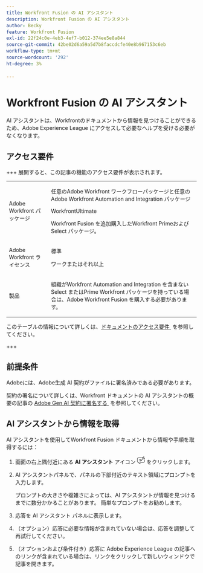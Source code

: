 ```yaml
---
title: Workfront Fusion の AI アシスタント
description: Workfront Fusion の AI アシスタント
author: Becky
feature: Workfront Fusion
exl-id: 22f24c0e-4eb3-4ef7-b012-374ee5e8a844
source-git-commit: 42be02d6a59a5d7b8faccdcfe40e8b967153c6eb
workflow-type: tm+mt
source-wordcount: '292'
ht-degree: 3%

---
```


# Workfront Fusion の AI アシスタント

AI アシスタントは、Workfrontのドキュメントから情報を見つけることができるため、Adobe Experience League にアクセスして必要なヘルプを受ける必要がなくなります。

## アクセス要件

+++ 展開すると、この記事の機能のアクセス要件が表示されます。

<table style="table-layout:auto">
 <col> 
 <col> 
 <tbody> 
  <tr> 
   <td role="rowheader">Adobe Workfront パッケージ</td> 
   <td> <p>任意のAdobe Workfront ワークフローパッケージと任意のAdobe Workfront Automation and Integration パッケージ</p><p>WorkfrontUltimate</p><p>Workfront Fusion を追加購入したWorkfront Primeおよび Select パッケージ。</p> </td> 
  </tr> 
  <tr data-mc-conditions=""> 
   <td role="rowheader">Adobe Workfront ライセンス</td> 
   <td> <p>標準</p><p>ワークまたはそれ以上</p> </td> 
  </tr> 
  <tr> 
   <td role="rowheader">製品</td> 
   <td>
   <p>組織がWorkfront Automation and Integration を含まない Select またはPrime Workfront パッケージを持っている場合は、Adobe Workfront Fusion を購入する必要があります。</li></ul>
   </td> 
  </tr>
 </tbody> 
</table>

このテーブルの情報について詳しくは、[&#x200B; ドキュメントのアクセス要件 &#x200B;](/help/workfront-fusion/references/licenses-and-roles/access-level-requirements-in-documentation.md) を参照してください。

+++

## 前提条件

Adobeには、Adobe生成 AI 契約がファイルに署名済みである必要があります。

契約の署名について詳しくは、Workfront ドキュメントの AI アシスタントの概要の記事の [Adobe Gen AI 契約に署名する &#x200B;](https://experienceleague.adobe.com/ja/docs/workfront/using/basics/ai-assistant/ai-assistant-overview#sign-the-adobe-gen-ai-agreement) を参照してください。

## AI アシスタントから情報を取得

AI アシスタントを使用してWorkfront Fusion ドキュメントから情報や手順を取得するには：

1. 画面の右上隅付近にある **AI アシスタント** アイコン ![AI アシスタント アイコン &#x200B;](assets/ai-assistant-icon.png) をクリックします。
1. AI アシスタントパネルで、パネルの下部付近のテキスト領域にプロンプトを入力します。

   プロンプトの大きさや複雑さによっては、AI アシスタントが情報を見つけるまでに数分かかることがあります。 簡単なプロンプトをお勧めします。

1. 応答を AI アシスタント パネルに表示します。
1. （オプション）応答に必要な情報が含まれていない場合は、応答を調整して再試行してください。
1. （オプションおよび条件付き）応答に Adobe Experience League の記事へのリンクが含まれている場合は、リンクをクリックして新しいウィンドウで記事を開きます。

